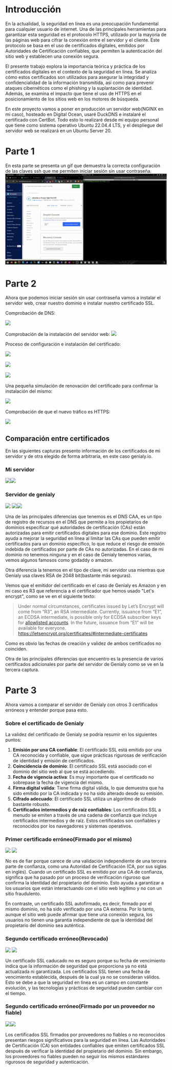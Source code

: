 
# Introducción

En la actualidad, la seguridad en línea es una preocupación fundamental para cualquier usuario de internet. Una de las principales herramientas para garantizar esta seguridad es el protocolo HTTPS, utilizado por la mayoría de las páginas web para cifrar la conexión entre el servidor y el cliente. Este protocolo se basa en el uso de certificados digitales, emitidos por Autoridades de Certificación confiables, que permiten la autenticación del sitio web y establecen una conexión segura.

El presente trabajo explora la importancia teórica y práctica de los certificados digitales en el contexto de la seguridad en línea. Se analiza cómo estos certificados son utilizados para asegurar la integridad y confidencialidad de la información transmitida, así como para prevenir ataques cibernéticos como el phishing y la suplantación de identidad. Además, se examina el impacto que tiene el uso de HTTPS en el posicionamiento de los sitios web en los motores de búsqueda.

En este proyecto vamos a poner en producción un servidor web(NGINX en mi caso), hosteado en Digital Ocean, usaré DuckDNS e instalaré el certificado con CertBot. Todo esto lo realizaré desde mi equipo personal que tiene como sistema operativo Ubuntu 22.04.4 LTS, y el despliegue del servidor web se realizará en un Ubuntu Server 20.

# Parte 1

En esta parte se presenta un gif que demuestra la correcta configuración de las claves ssh que me permiten iniciar sesión sin usar contraseña.
![](img/Parte%201.gif)

# Parte 2

Ahora que podemos iniciar sesión sin usar contraseña vamos a instalar el servidor web, crear nuestro dominio e instalar nuestro certificado SSL.

Comprobación de DNS:

![](img/Parte%202/Captura%20desde%202024-04-16%2014-25-46.png)

Comprobación de la instalación del servidor web:
![](img/Parte%202/Captura%20desde%202024-04-16%2014-27-56.png)

Proceso de configuración e instalación del certificado:

![](img/Parte%202/Captura%20desde%202024-04-16%2014-30-39.png)

![](img/Parte%202/Captura%20desde%202024-04-16%2014-32-05.png)

![](img/Parte%202/Captura%20desde%202024-04-16%2014-32-13.png)

Una pequeña simulación de renovación del certificado para confirmar la instalación del mismo:

![](img/Parte%202/Captura%20desde%202024-04-16%2014-33-09.png)

Comprobación de que el nuevo tráfico es HTTPS:

![](img/Parte%202/Captura%20desde%202024-04-16%2014-33-31.png)

## Comparación entre certificados

En las siguientes capturas presento información de los certificados de mi servidor y de otra elegido de forma arbitraria, en este caso genialy.io.

### Mi servidor

![](img/Parte%202/Captura%20desde%202024-04-16%2014-41-25.png)![](img/Parte%202/Captura%20desde%202024-04-16%2014-41-42.png)
### Servidor de genialy

![](img/Parte%202/Captura%20desde%202024-04-16%2014-43-35.png)
![](img/Parte%202/Captura%20desde%202024-04-16%2014-43-54.png)![](img/Parte%202/Captura%20desde%202024-04-16%2014-44-46.png)

Una de las principales diferencias que tenemos es el DNS CAA,  es un tipo de registro de recursos en el DNS que permite a los propietarios de dominios especificar qué autoridades de certificación (CAs) están autorizadas para emitir certificados digitales para ese dominio. Este registro ayuda a mejorar la seguridad en línea al limitar las CAs que pueden emitir certificados para un dominio específico, lo que reduce el riesgo de emisión indebida de certificados por parte de CAs no autorizadas. En el caso de mi dominio no tenemos ninguna y en el caso de Genialy tenemos varias, vemos algunos famosos como godaddy o amazon.

Otra diferencia la tenemos en el tipo de clave, mi servidor usa  mientras que Genialy usa claves RSA de 2048 bit(bastante más seguras). 

Vemos que el emitidor del certificado en el caso de Genialy es Amazon y en mi caso es R3 que referencia a el certificador que hemos usado "Let's encrypt", como se ve en el siguiente texto:

> Under normal circumstances, certificates issued by Let’s Encrypt will come from “R3”, an RSA intermediate. Currently, issuance from “E1”, an ECDSA intermediate, is possible only for ECDSA subscriber keys for [allowlisted accounts](https://community.letsencrypt.org/t/ecdsa-availability-in-production-environment/150679). In the future, issuance from “E1” will be available for everyone. 
> https://letsencrypt.org/certificates/#intermediate-certificates

Como es  obvio las fechas de creación y validez de ambos certificados no coinciden.

Otra de las principales diferencias que encuentro es la presencia de varios certificados adicionales por parte del servidor de Genialy como se ve en la tercera captura.

# Parte 3

Ahora vamos a comparar el servidor de Genialy con otros 3 certificados erróneos y entender porque pasa esto.

### Sobre el certificado de Genialy

La validez del certificado de Genialy se podría resumir en los siguientes puntos:

1. **Emisión por una CA confiable**: El certificado SSL está emitido por una CA reconocida y confiable, que sigue prácticas rigurosas de verificación de identidad y emisión de certificados.
2. **Coincidencia de dominio**: El certificado SSL está asociado con el dominio del sitio web al que se está accediendo.
3. **Fecha de vigencia activa**: Es muy importante que el certificado no sobrepase la fecha de vigencia del mismo.
4. **Firma digital válida**: Tiene firma digital válida, lo que demuestra que ha sido emitido por la CA indicada y no ha sido alterado desde su emisión.
5. **Cifrado adecuado**: El certificado SSL utiliza un algoritmo de cifrado bastante robusto.
6. **Certificados intermedios y de raíz confiables**: Los certificados SSL a menudo se emiten a través de una cadena de confianza que incluye certificados intermedios y de raíz. Estos certificados son confiables y reconocidos por los navegadores y sistemas operativos.
### Primer certificado erróneo(Firmado por el mismo)
![](img/024-04-17_11-48.png)
![](img/024-04-17_11-50.png)

No es de fiar porque carece de una validación independiente de una tercera parte de confianza, como una Autoridad de Certificación (CA, por sus siglas en inglés). Cuando un certificado SSL es emitido por una CA de confianza, significa que ha pasado por un proceso de verificación riguroso que confirma la identidad del propietario del dominio. Esto ayuda a garantizar a los usuarios que están interactuando con el sitio web legítimo y no con un sitio fraudulento.

En contraste, un certificado SSL autofirmado, es decir, firmado por el mismo dominio, no ha sido verificado por una CA externa. Por lo tanto, aunque el sitio web puede afirmar que tiene una conexión segura, los usuarios no tienen una garantía independiente de que la identidad del propietario del dominio sea auténtica.

### Segundo certificado erróneo(Revocado)

![](img/024-04-17_12-17.png)
![](img/024-04-17_11-50_2.png)
  
Un certificado SSL caducado no es seguro porque su fecha de vencimiento indica que la información de seguridad que proporciona ya no está actualizada ni garantizada. Los certificados SSL tienen una fecha de vencimiento establecida, después de la cual ya no se consideran válidos. Esto se debe a que la seguridad en línea es un campo en constante evolución, y las tecnologías y prácticas de seguridad pueden cambiar con el tiempo.

### Segundo certificado erróneo(Firmado por un proveedor no fiable)

![](img/024-04-17_11-48_1.png)![](img/024-04-17_11-50_1.png)

  
Los certificados SSL firmados por proveedores no fiables o no reconocidos presentan riesgos significativos para la seguridad en línea. Las Autoridades de Certificación (CA) son entidades confiables que emiten certificados SSL después de verificar la identidad del propietario del dominio. Sin embargo, los proveedores no fiables pueden no seguir los mismos estándares rigurosos de seguridad y autenticación.
